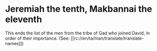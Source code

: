 # Jeremiah the tenth, Makbannai the eleventh

This ends the list of the men from the tribe of Gad who joined David, in order of their importance. (See: [[rc://en/ta/man/translate/translate-names]])


